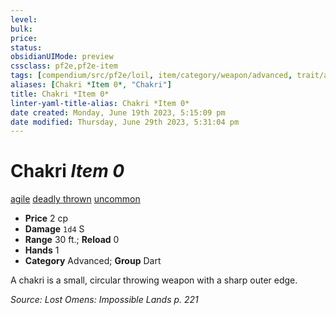 ```yaml
---
level:
bulk:
price:
status:
obsidianUIMode: preview
cssclass: pf2e,pf2e-item
tags: [compendium/src/pf2e/loil, item/category/weapon/advanced, trait/agile, trait/deadly-d8, trait/thrown, trait/uncommon]
aliases: [Chakri *Item 0*, "Chakri"]
title: Chakri *Item 0*
linter-yaml-title-alias: Chakri *Item 0*
date created: Monday, June 19th 2023, 5:15:09 pm
date modified: Thursday, June 29th 2023, 5:31:04 pm
---
```


# Chakri *Item 0*

[agile](rules/traits/agile.md) [deadly <d8>](rules/traits/deadly.md) [thrown](rules/traits/thrown.md) [uncommon](rules/traits/uncommon.md)  

- **Price** 2 cp
- **Damage** `1d4` S
- **Range** 30 ft.; **Reload** 0
- **Hands** 1
- **Category** Advanced; **Group** Dart

A chakri is a small, circular throwing weapon with a sharp outer edge.

*Source: Lost Omens: Impossible Lands p. 221*
